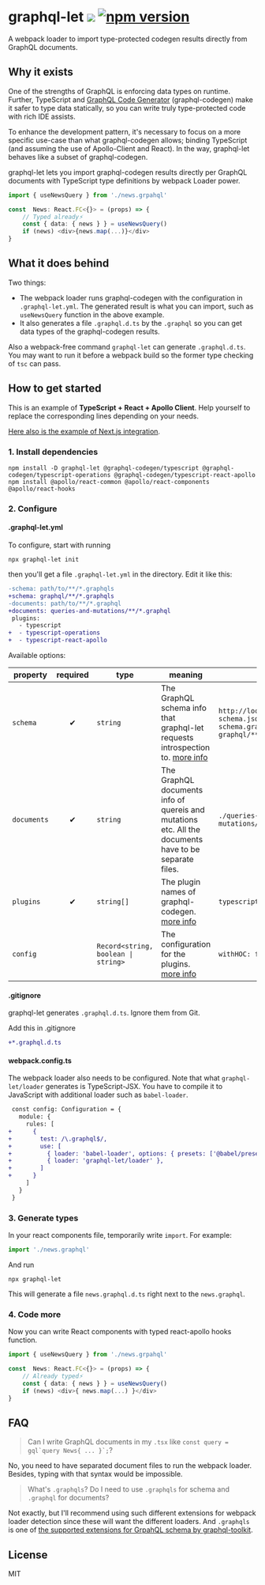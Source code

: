 # graphql-let ![](https://github.com/piglovesyou/graphql-let/workflows/Node%20CI/badge.svg) [![npm version](https://badge.fury.io/js/graphql-let.svg)](https://badge.fury.io/js/graphql-let)


A webpack loader to import type-protected codegen results directly from GraphQL documents. 

## Why it exists

One of the strengths of GraphQL is enforcing data types on runtime. Further, TypeScript and [GraphQL Code Generator](https://graphql-code-generator.com/) (graphql-codegen) make it safer to type data statically, so you can write truly type-protected code with rich IDE assists.

To enhance the development pattern, it's necessary to focus on a more specific use-case than what graphql-codegen allows; binding TypeScript (and assuming the use of  Apollo-Client and React). In the way, graphql-let behaves like a subset of graphql-codegen.

graphql-let lets you import graphql-codegen results directly per GraphQL documents with TypeScript type definitions by webpack Loader power.

```typescript jsx
import { useNewsQuery } from './news.grpahql'

const  News: React.FC<{}> = (props) => {
	// Typed already️⚡️
	const { data: { news } } = useNewsQuery()
	if (news) <div>{news.map(...)}</div>
}
```

## What it does behind

Two things:

* The webpack loader runs graphql-codegen with the configuration in `.graphql-let.yml`. The generated result is what you can import, such as `useNewsQuery` function in the above example.
* It also generates a file `.graphql.d.ts` by the `.graphql` so you can get data types of the graphql-codegen results.

Also a webpack-free command `graphql-let` can generate `.graphql.d.ts`. You may want to run it before a webpack build so the former type checking of `tsc` can pass. 

## How to get started

This is an example of **TypeScript + React + Apollo Client**. Help yourself to replace the corresponding lines depending on your needs.

[Here also is the example of Next.js integration](https://github.com/piglovesyou/nextjs-example-typescript-graphql#readme).

### 1. Install dependencies

```
npm install -D graphql-let @graphql-codegen/typescript @graphql-codegen/typescript-operations @graphql-codegen/typescript-react-apollo
npm install @apollo/react-common @apollo/react-components @apollo/react-hooks
```

### 2. Configure

#### .graphql-let.yml

To configure, start with running

```
npx graphql-let init
```

then you'll get a file `.graphql-let.yml` in the directory. Edit it like this:

```diff
-schema: path/to/**/*.graphqls
+schema: graphql/**/*.graphqls
-documents: path/to/**/*.graphql
+documents: queries-and-mutations/**/*.graphql
 plugins:
   - typescript
+  - typescript-operations
+  - typescript-react-apollo
```

Available options:

| property | required | type | meaning | examples |
| --- | :---: | --- | --- | --- |
| `schema` | ✔︎ | `string` | The GraphQL schema info that graphql-let requests introspection to. [more info](https://github.com/ardatan/graphql-toolkit#schema-loading) | `http://localhost:3000/graphql`<br />`schema.json`<br />`schema.graphqls`<br />`graphql/**/*.graphqls` |
| `documents` | ✔︎ | `string` | The GraphQL documents info of quereis and mutations etc. All the documents have to be separate files. | `./queries-and-mutations/**/*.graphql` |
| `plugins` | ✔︎ | `string[]` | The plugin names of graphql-codegen. [more info](https://graphql-code-generator.com/docs/plugins/) | `typescript-react-apollo` |
| `config` |  | `Record<string, boolean \| string>` | The configuration for the plugins. [more info](https://graphql-code-generator.com/docs/getting-started/config-field)  | `withHOC: false` |

#### .gitignore

graphql-let generates `.graphql.d.ts`. Ignore them from Git.

Add this in .gitignore

```diff
+*.graphql.d.ts
```

#### webpack.config.ts

The webpack loader also needs to be configured. Note that what `graphql-let/loader` generates is TypeScript-JSX. You have to compile it to JavaScript with additional loader such as `babel-loader`.

```diff
 const config: Configuration = {
   module: {
     rules: [
+      {
+        test: /\.graphql$/,
+        use: [
+          { loader: 'babel-loader', options: { presets: ['@babel/preset-typescript', '@babel/preset-react'] } },
+          { loader: 'graphql-let/loader' },
+        ]
+      }
     ]
   }
 }
```

### 3. Generate types 

In your react components file, temporarily write `import`. For example:

```typescript jsx
import './news.graphql' 
```

And run

```
npx graphql-let
```

This will generate a file `news.graphql.d.ts` right next to the `news.graphql`.

### 4. Code more

Now you can write React components with typed react-apollo hooks function.

```typescript jsx
import { useNewsQuery } from './news.grpahql'

const  News: React.FC<{}> = (props) => {
    // Already typed⚡️
    const { data: { news } } = useNewsQuery()
    if (news) <div>{ news.map(...) }</div>
}
```

## FAQ

> Can I write GraphQL documents in my `.tsx` like ``const query = gql`query News{ ... }`;``?

No, you need to have separated document files to run the webpack loader. Besides, typing with that syntax would be impossible.

> What's `.graphqls`? Do I need to use `.graphqls` for schema and `.graphql` for documents?

Not exactly, but I'll recommend using such different extensions for webpack loader detection since these will want the different loaders. And `.graphqls` is one of [the supported extensions for GrpahQL schema by graphql-toolkit](https://github.com/ardatan/graphql-toolkit/blob/d29e518a655c02e3e14377c8c7d3de61f08e6200/packages/loaders/graphql-file/src/index.ts#L9).

## License

MIT
